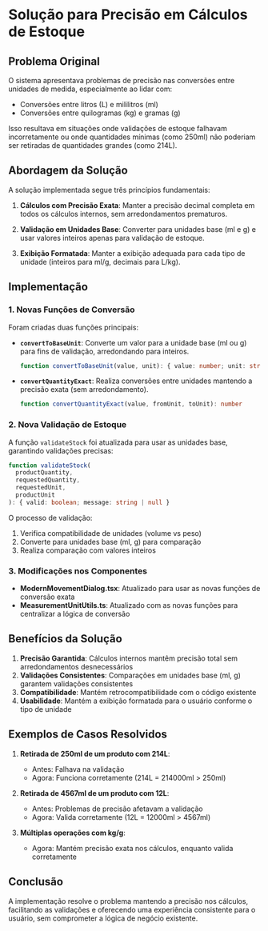 # Solução para Precisão em Cálculos de Estoque

## Problema Original

O sistema apresentava problemas de precisão nas conversões entre unidades de medida, especialmente ao lidar com:
- Conversões entre litros (L) e mililitros (ml)
- Conversões entre quilogramas (kg) e gramas (g)

Isso resultava em situações onde validações de estoque falhavam incorretamente ou onde quantidades mínimas (como 250ml) não poderiam ser retiradas de quantidades grandes (como 214L).

## Abordagem da Solução

A solução implementada segue três princípios fundamentais:

1. **Cálculos com Precisão Exata**: Manter a precisão decimal completa em todos os cálculos internos, sem arredondamentos prematuros.

2. **Validação em Unidades Base**: Converter para unidades base (ml e g) e usar valores inteiros apenas para validação de estoque.

3. **Exibição Formatada**: Manter a exibição adequada para cada tipo de unidade (inteiros para ml/g, decimais para L/kg).

## Implementação

### 1. Novas Funções de Conversão

Foram criadas duas funções principais:

- **`convertToBaseUnit`**: Converte um valor para a unidade base (ml ou g) para fins de validação, arredondando para inteiros.
  ```typescript
  function convertToBaseUnit(value, unit): { value: number; unit: string }
  ```

- **`convertQuantityExact`**: Realiza conversões entre unidades mantendo a precisão exata (sem arredondamento).
  ```typescript
  function convertQuantityExact(value, fromUnit, toUnit): number
  ```

### 2. Nova Validação de Estoque

A função `validateStock` foi atualizada para usar as unidades base, garantindo validações precisas:

```typescript
function validateStock(
  productQuantity, 
  requestedQuantity, 
  requestedUnit, 
  productUnit
): { valid: boolean; message: string | null }
```

O processo de validação:
1. Verifica compatibilidade de unidades (volume vs peso)
2. Converte para unidades base (ml, g) para comparação
3. Realiza comparação com valores inteiros

### 3. Modificações nos Componentes

- **ModernMovementDialog.tsx**: Atualizado para usar as novas funções de conversão exata
- **MeasurementUnitUtils.ts**: Atualizado com as novas funções para centralizar a lógica de conversão

## Benefícios da Solução

1. **Precisão Garantida**: Cálculos internos mantêm precisão total sem arredondamentos desnecessários
2. **Validações Consistentes**: Comparações em unidades base (ml, g) garantem validações consistentes
3. **Compatibilidade**: Mantém retrocompatibilidade com o código existente
4. **Usabilidade**: Mantém a exibição formatada para o usuário conforme o tipo de unidade

## Exemplos de Casos Resolvidos

1. **Retirada de 250ml de um produto com 214L**:
   - Antes: Falhava na validação
   - Agora: Funciona corretamente (214L = 214000ml > 250ml)

2. **Retirada de 4567ml de um produto com 12L**:
   - Antes: Problemas de precisão afetavam a validação
   - Agora: Valida corretamente (12L = 12000ml > 4567ml)

3. **Múltiplas operações com kg/g**:
   - Agora: Mantém precisão exata nos cálculos, enquanto valida corretamente

## Conclusão

A implementação resolve o problema mantendo a precisão nos cálculos, facilitando as validações e oferecendo uma experiência consistente para o usuário, sem comprometer a lógica de negócio existente. 
